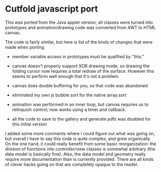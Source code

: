# Cutfold javascript port

This was ported from the Java applet version; all classes were turned into
prototypes and animation/drawing code was converted from AWT to HTML
canvas.

The code is fairly similar, but here is list of the kinds of changes that were made when porting:

* member variable access in prototypes must be qualified by "this."
* canvas doesn't properly support XOR drawing mode, so drawing the folding cursor now requires a total redraw of the surface.  However this seems to perform well enough that it's not a problem.
* canvas does double buffering for you, so that code was abandoned
* eliminated my own js bubble sort for the native array.sort
* animation was performed in an inner loop, but canvas requires us to relinquish control; now works using a timer and callback.

* all the code to save to the gallery and generate pdfs was disabled for this initial version

I added some more comments where I could figure out what was going on, but
overall I have to say this code is quite complex, and grew organically.  On
the one hand, it could really benefit from some basic reorganization: the
division of functions into controller/view classes is somewhat arbitrary
(the data model is basically fine).  Also, the data model and geometry
really require more documentation than is currently provided.  There are
all kinds of clever hacks going on that are completely opaque to the
reader.
